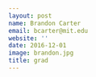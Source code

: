 ```yaml
---
layout: post
name: Brandon Carter 
email: bcarter@mit.edu
website: ''
date: 2016-12-01
image: brandon.jpg
title: grad
---
```

